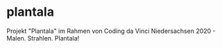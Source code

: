 # plantala
Projekt "Plantala" im Rahmen von Coding da Vinci Niedersachsen 2020 - Malen. Strahlen. Plantala!
